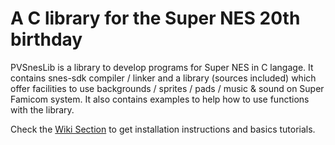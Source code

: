 # A C library for the Super NES 20th birthday #

PVSnesLib is a library to develop programs for Super NES in C langage.
It contains snes-sdk compiler / linker and a library (sources included) which offer facilities to use backgrounds / sprites / pads / music & sound on Super Famicom system.
It also contains examples to help how to use functions with the library.

Check the [Wiki Section](http://www.portabledev.com/wiki/) to get installation instructions and basics tutorials.